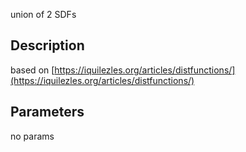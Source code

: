 union of 2 SDFs


## Description


based on [https://iquilezles.org/articles/distfunctions/](https://iquilezles.org/articles/distfunctions/)

## Parameters
no params